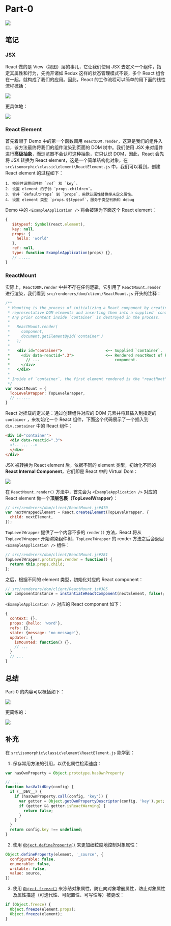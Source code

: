 # Part-0

![](https://rawgit.com/Bogdan-Lyashenko/Under-the-hood-ReactJS/master/stack/images/0/part-0.svg)

## 笔记

### JSX

React 做的是 View（视图）层的事儿，它让我们使用 JSX 去定义一个组件，指定其属性和行为，先抛开诸如 Redux 这样的状态管理模式不谈，多个 React 组合在一起，就构成了我们的应用。因此，React 的工作流程可以简单的用下面的线性流程概括：

![](https://rawgit.com/Bogdan-Lyashenko/Under-the-hood-ReactJS/master/stack/images/0/mounting-scheme-1-small.svg)

更具体地：

![](https://rawgit.com/Bogdan-Lyashenko/Under-the-hood-ReactJS/master/stack/images/0/mounting-scheme-1-big.svg)

### React Element

首先着眼于 Demo 中的第一个函数调用 `ReactDOM.render`，这算是我们的组件入口，该方法最终将我们的组件渲染到页面的 DOM 树中。我们使用 JSX 来对组件进行**高级抽象**，而浏览器不会认可这种抽象，它只认识 DOM，因此，React 会先将 JSX 转换为 React element，这是一个简单结构化对象，在 `src\isomorphic\classic\element\ReactElement.js` 中，我们可以看到，创建 React element 的过程如下：

    1. 校验并设置组件的 `ref` 和 `key`。
    2. 设置 element 的子孙 `props.children`。
    3. 合并 `defaultProps` 到 `props`，用默认属性替换掉未定义属性。
    4. 设置 element 类型 `props.$$typeof`，服务于类型判断和 debug

Demo 中的  `<ExampleApplication />` 将会被转为下面这个 React element：

```js
{
   $$typeof: Symbol(react.element),
   key: null,
   props: {
     hello: 'world'
   },
   ref: null,
   type: function ExampleApplication(props) {},
   // .....
}
```

### ReactMount

实际上，`ReactDOM.render` 中并不存在任何逻辑，它引用了 `ReactMount.render` 进行渲染，我们看到 `src/renderers/dom/client/ReactMount.js` 开头的注释：

```js
/**
 * Mounting is the process of initializing a React component by creating its
 * representative DOM elements and inserting them into a supplied `container`.
 * Any prior content inside `container` is destroyed in the process.
 *
 *   ReactMount.render(
 *     component,
 *     document.getElementById('container')
 *   );
 *
 *   <div id="container">                   <-- Supplied `container`.
 *     <div data-reactid=".3">              <-- Rendered reactRoot of React
 *       // ...                                 component.
 *     </div>
 *   </div>
 *
 * Inside of `container`, the first element rendered is the "reactRoot".
 */
var ReactMount = {
  TopLevelWrapper: TopLevelWrapper,
  // ......
}
```

React 对挂载的定义是：通过创建组件对应的 DOM 元素并将其插入到指定的 `container` ，来初始化一个 React 组件，下面这个代码展示了一个插入到 `div.container` 中的 React 组件：

```html
<div id="container">
  <div data-reactid=".3">
  <!-- ... -->
  </div>
</div>
```

JSX 被转换为 React element 后，依据不同的 element 类型，初始化不同的 **React Internal Component**，它们即是 React 中的 Virtual Dom：

![](https://rawgit.com/Bogdan-Lyashenko/Under-the-hood-ReactJS/master/stack/images/0/jsx-to-vdom.svg)

在 `ReactMount.render()` 方法中，首先会为 `<ExampleApplication />` 对应的 React element 做一个**顶层包裹（TopLevelWrapper）**：

```js
// src/renderers/dom/client/ReactMount.js#470
var nextWrappedElement = React.createElement(TopLevelWrapper, {
  child: nextElement,
});
```

`TopLevelWrapper` 提供了一个内容不多的 `render()` 方法，React 将从 `TopLevelWrapper` 开始渲染组件树，`TopLevelWrapper` 的 render 方法之后会返回 `<ExampleApplication />` 组件：

```js
// src/renderers/dom/client/ReactMount.js#281
TopLevelWrapper.prototype.render = function() {
  return this.props.child;
};
```

之后，根据不同的 element 类型，初始化对应的 React component：

```js
// src/renderers/dom/client/ReactMount.js#385
var componentInstance = instantiateReactComponent(nextElement, false);
```

`<ExampleApplication />` 对应的 React component 如下：

```js
{
  context: {},
  props: {hello: 'word'},
  refs: {},
  state: {message: 'no message'},
  updater: {
    isMounted: function() {},
    // ...
  }
  // ...
}
```

## 总结

Part-0 的内容可以概括如下：

![](https://rawgit.com/Bogdan-Lyashenko/Under-the-hood-ReactJS/master/stack/images/0/part-0-B.svg)

更简练的：

![](https://rawgit.com/Bogdan-Lyashenko/Under-the-hood-ReactJS/master/stack/images/0/part-0-C.svg)

## 补充

在 `src\isomorphic\classic\element\ReactElement.js` 能学到：

1. 保存常用方法的引用，以优化属性检索速度：

```js
var hasOwnProperty = Object.prototype.hasOwnProperty

// ....
function hasValidKey(config) {
  if (__DEV__) {
    if (hasOwnProperty.call(config, 'key')) {
      var getter = Object.getOwnPropertyDescriptor(config, 'key').get;
      if (getter && getter.isReactWarning) {
        return false;
      }
    }
  }
  return config.key !== undefined;
}
```

2. 使用 [`Object.defineProperty()`](https://developer.mozilla.org/en-US/docs/Web/JavaScript/Reference/Global_Objects/Object/defineProperty) 来更加细粒度地控制对象属性：

```js
Object.defineProperty(element, '_source', {
  configurable: false,
  enumerable: false,
  writable: false,
  value: source,
})
```

3. 使用 [`Object.freeze()`](https://developer.mozilla.org/en-US/docs/Web/JavaScript/Reference/Global_Objects/Object/freeze) 来冻结对象属性，防止向对象增删属性，防止对象属性及属性描述（可迭代性、可配置性、可写性等）被更改：

```js
if (Object.freeze) {
  Object.freeze(element.props);
  Object.freeze(element);
}
```